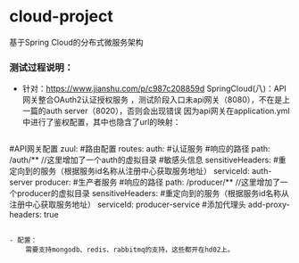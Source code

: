 # cloud-project
基于Spring Cloud的分布式微服务架构

### 测试过程说明：
- 针对：https://www.jianshu.com/p/c987c208859d SpringCloud(八)：API网关整合OAuth2认证授权服务
，测试阶段入口未api网关（8080），不在是上一篇的auth server（8020），否则会出现错误
    因为api网关在application.yml中进行了鉴权配置，其中也隐含了url的映射：
   ```$xslt

#API网关配置
zuul:
  #路由配置
  routes:
    auth:    #认证服务
      #响应的路径
      path: /auth/**   //这里增加了一个auth的虚拟目录
      #敏感头信息
      sensitiveHeaders:
      #重定向到的服务（根据服务id名称从注册中心获取服务地址）
      serviceId:  auth-server
    producer: #生产者服务
      #响应的路径
      path: /producer/**  //这里增加了一个producer的虚拟目录
      sensitiveHeaders:
      #重定向到的服务（根据服务id名称从注册中心获取服务地址）
      serviceId:  producer-service
  #添加代理头
  add-proxy-headers: true
```

- 配置：
    需要支持mongodb、redis、rabbitmq的支持，这些都开在hd02上。
    